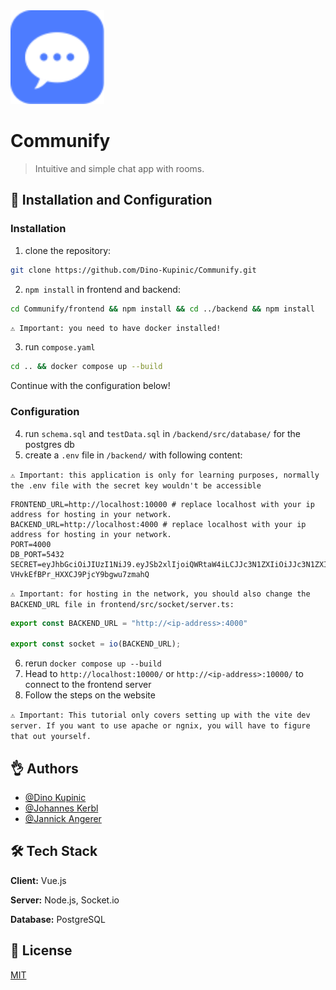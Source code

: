 <img src="frontend/src/assets/img/CommunifyLogo.svg" alt="Image"  height="150" />

# Communify

> Intuitive and simple chat app with rooms.

## 🥳 Installation and Configuration

### Installation
1. clone the repository:
```bash
git clone https://github.com/Dino-Kupinic/Communify.git
```
2. `npm install` in frontend and backend:
```bash
cd Communify/frontend && npm install && cd ../backend && npm install
```
`⚠️ Important: you need to have docker installed!`

3. run `compose.yaml`
```bash
cd .. && docker compose up --build
```
Continue with the configuration below!

### Configuration
4. run `schema.sql` and `testData.sql` in `/backend/src/database/` for the postgres db
5. create a `.env` file in `/backend/` with following content:
   
`⚠️ Important: this application is only for learning purposes, normally the .env file with the secret key wouldn't be accessible`
```env
FRONTEND_URL=http://localhost:10000 # replace localhost with your ip address for hosting in your network.
BACKEND_URL=http://localhost:4000 # replace localhost with your ip address for hosting in your network.
PORT=4000
DB_PORT=5432
SECRET=eyJhbGciOiJIUzI1NiJ9.eyJSb2xlIjoiQWRtaW4iLCJJc3N1ZXIiOiJJc3N1ZXIiLCJVc2VybmFtZSI6IkphdmFJblVzZSIsImV4cCI6MTY5NzIyMzY4NiwiaWF0IjoxNjk3MjIzNjg2fQ.MRdk7L642ry-VHvkEfBPr_HXXCJ9PjcY9bgwu7zmahQ
```
`⚠️ Important: for hosting in the network, you should also change the BACKEND_URL file in frontend/src/socket/server.ts:`
```ts
export const BACKEND_URL = "http://<ip-address>:4000"

export const socket = io(BACKEND_URL);
```
6. rerun `docker compose up --build`
7. Head to `http://localhost:10000/` or `http://<ip-address>:10000/` to connect to the frontend server
8. Follow the steps on the website

`⚠️ Important: This tutorial only covers setting up with the vite dev server. If you want to use apache or ngnix, you will have to figure that out yourself.`
   
## 👌 Authors

- [@Dino Kupinic](https://www.github.com/Dino-Kupinic)
- [@Johannes Kerbl](https://www.github.com/JKerbl)
- [@Jannick Angerer](https://www.github.com/Neuery17Alt)

## 🛠️ Tech Stack

**Client:** Vue.js

**Server:** Node.js, Socket.io

**Database:** PostgreSQL 

## 🍿 License

[MIT](https://choosealicense.com/licenses/mit/)


